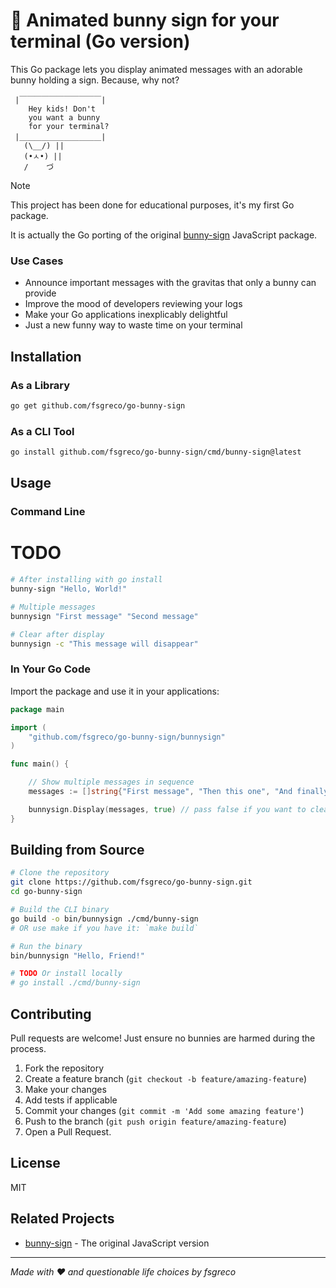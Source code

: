# 🐰 Animated bunny sign for your terminal (Go version)

This Go package lets you display animated messages with an adorable bunny holding a sign. Because, why not?

```
 |￣￣￣￣￣￣￣￣￣￣￣|
    Hey kids! Don't 
    you want a bunny 
    for your terminal?
 |＿＿＿＿＿＿＿＿＿＿＿|
   (\__/) ||
   (•ㅅ•) ||
   /    づ
```
> [!NOTE]
> This project has been done for educational purposes, it's my first Go package.
>
> It is actually the Go porting of the original [bunny-sign](https://github.com/fsgreco/bunny-sign) JavaScript package.


### Use Cases

- Announce important messages with the gravitas that only a bunny can provide
- Improve the mood of developers reviewing your logs
- Make your Go applications inexplicably delightful
- Just a new funny way to waste time on your terminal

## Installation

### As a Library

```bash
go get github.com/fsgreco/go-bunny-sign
```

### As a CLI Tool

```bash
go install github.com/fsgreco/go-bunny-sign/cmd/bunny-sign@latest
```

## Usage

### Command Line
# TODO 
```bash
# After installing with go install
bunny-sign "Hello, World!"

# Multiple messages
bunnysign "First message" "Second message"

# Clear after display
bunnysign -c "This message will disappear"
```

### In Your Go Code

Import the package and use it in your applications:

```go
package main

import (
	"github.com/fsgreco/go-bunny-sign/bunnysign"
)

func main() {

	// Show multiple messages in sequence
	messages := []string{"First message", "Then this one", "And finally this"}

	bunnysign.Display(messages, true) // pass false if you want to clear also the last message
}
```

## Building from Source

```bash
# Clone the repository
git clone https://github.com/fsgreco/go-bunny-sign.git
cd go-bunny-sign

# Build the CLI binary
go build -o bin/bunnysign ./cmd/bunny-sign
# OR use make if you have it: `make build`

# Run the binary
bin/bunnysign "Hello, Friend!"

# TODO Or install locally
# go install ./cmd/bunny-sign
```

## Contributing

Pull requests are welcome! Just ensure no bunnies are harmed during the process. 

1. Fork the repository
2. Create a feature branch (`git checkout -b feature/amazing-feature`)
3. Make your changes
4. Add tests if applicable
5. Commit your changes (`git commit -m 'Add some amazing feature'`)
6. Push to the branch (`git push origin feature/amazing-feature`)
7. Open a Pull Request.

## License

MIT

## Related Projects

- [bunny-sign](https://github.com/fsgreco/bunny-sign) - The original JavaScript version

---

*Made with ❤️ and questionable life choices by fsgreco*
